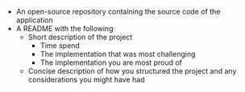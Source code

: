 - An open-source repository containing the source code of the application
- A README with the following
    - Short description of the project
        - Time spend
        - The implementation that was most challenging
        - The implementation you are most proud of
    - Concise description of how you structured the project and any considerations you might have had